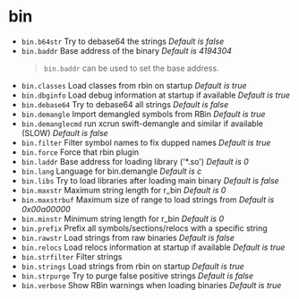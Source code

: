 <!-- TITLE: bin -->

# bin

- `bin.b64str` Try to debase64 the strings _Default is false_
- `bin.baddr` Base address of the binary _Default is 4194304_
	> `bin.baddr` can be used to set the base address. 
- `bin.classes` Load classes from rbin on startup _Default is true_
- `bin.dbginfo` Load debug information at startup if available _Default is true_
- `bin.debase64` Try to debase64 all strings _Default is false_
- `bin.demangle` Import demangled symbols from RBin _Default is true_
- `bin.demanglecmd` run xcrun swift-demangle and similar if available (SLOW) _Default is false_
- `bin.filter` Filter symbol names to fix dupped names _Default is true_
- `bin.force` Force that rbin plugin
- `bin.laddr` Base address for loading library ('*.so') _Default is 0_
- `bin.lang` Language for bin.demangle _Default is c_
- `bin.libs` Try to load libraries after loading main binary _Default is false_
- `bin.maxstr` Maximum string length for r_bin _Default is 0_
- `bin.maxstrbuf` Maximum size of range to load strings from _Default is 0x00a00000_
- `bin.minstr` Minimum string length for r_bin _Default is 0_
- `bin.prefix` Prefix all symbols/sections/relocs with a specific string
- `bin.rawstr` Load strings from raw binaries _Default is false_
- `bin.relocs` Load relocs information at startup if available _Default is true_
- `bin.strfilter` Filter strings
- `bin.strings` Load strings from rbin on startup _Default is true_
- `bin.strpurge` Try to purge false positive strings _Default is false_
- `bin.verbose` Show RBin warnings when loading binaries _Default is true_

<p hidden>bin.b64str bin.baddr bin.classes bin.dbginfo bin.debase64 bin.demangle bin.demanglecmd bin.filter bin.force bin.laddr bin.lang bin.libs bin.maxstr bin.maxstrbuf bin.minstr bin.prefix bin.rawstr bin.relocs bin.strfilter bin.strings bin.strpurge bin.verbose</p>